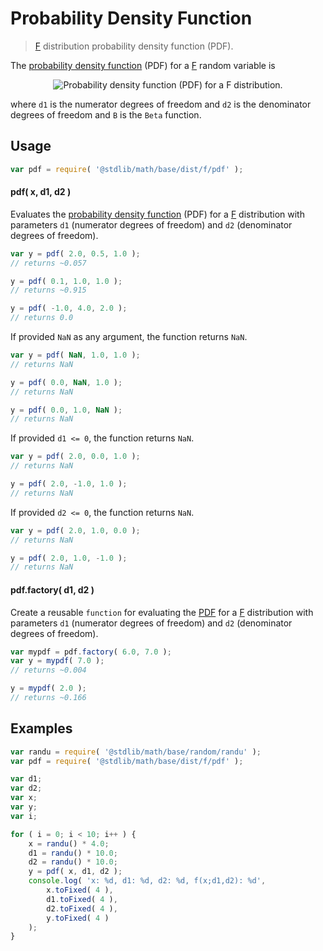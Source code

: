 # Probability Density Function

> [F][f-distribution] distribution probability density function (PDF).


<section class="intro">

The [probability density function][pdf] (PDF) for a [F][f-distribution] random variable is

<!-- <equation class="equation" label="eq:f_pdf" align="center" raw="f(x; d_1,d_2) = \frac{\sqrt{\frac{(d_1\,x)^{d_1}\,\,d_2^{d_2}} {(d_1\,x+d_2)^{d_1+d_2}}}} {x\,\mathrm{B}\!\left(\frac{d_1}{2},\frac{d_2}{2}\right)}" alt="Probability density function (PDF) for a F distribution."> -->

<div class="equation" align="center" data-raw-text="f(x; d_1,d_2) = \frac{\sqrt{\frac{(d_1\,x)^{d_1}\,\,d_2^{d_2}} {(d_1\,x+d_2)^{d_1+d_2}}}} {x\,\mathrm{B}\!\left(\frac{d_1}{2},\frac{d_2}{2}\right)}" data-equation="eq:f_pdf">
    <img src="" alt="Probability density function (PDF) for a F distribution.">
    <br>
</div>

<!-- </equation> -->

where `d1` is the numerator degrees of freedom and `d2` is the denominator degrees of freedom and `B` is the `Beta` function.

</section>

<!-- /.intro -->


<section class="usage">

## Usage

``` javascript
var pdf = require( '@stdlib/math/base/dist/f/pdf' );
```

#### pdf( x, d1, d2 )

Evaluates the [probability density function][pdf] (PDF) for a [F][f-distribution] distribution with parameters `d1` (numerator degrees of freedom) and `d2` (denominator degrees of freedom).

``` javascript
var y = pdf( 2.0, 0.5, 1.0 );
// returns ~0.057

y = pdf( 0.1, 1.0, 1.0 );
// returns ~0.915

y = pdf( -1.0, 4.0, 2.0 );
// returns 0.0
```

If provided `NaN` as any argument, the function returns `NaN`.

``` javascript
var y = pdf( NaN, 1.0, 1.0 );
// returns NaN

y = pdf( 0.0, NaN, 1.0 );
// returns NaN

y = pdf( 0.0, 1.0, NaN );
// returns NaN
```

If provided `d1 <= 0`, the function returns `NaN`.

``` javascript
var y = pdf( 2.0, 0.0, 1.0 );
// returns NaN

y = pdf( 2.0, -1.0, 1.0 );
// returns NaN
```

If provided `d2 <= 0`, the function returns `NaN`.

``` javascript
var y = pdf( 2.0, 1.0, 0.0 );
// returns NaN

y = pdf( 2.0, 1.0, -1.0 );
// returns NaN
```

#### pdf.factory( d1, d2 )

Create a reusable `function` for evaluating the [PDF][pdf] for a [F][f-distribution] distribution with parameters `d1` (numerator degrees of freedom) and `d2` (denominator degrees of freedom).

``` javascript
var mypdf = pdf.factory( 6.0, 7.0 );
var y = mypdf( 7.0 );
// returns ~0.004

y = mypdf( 2.0 );
// returns ~0.166
```

</section>

<!-- /.usage -->


<section class="examples">

## Examples

``` javascript
var randu = require( '@stdlib/math/base/random/randu' );
var pdf = require( '@stdlib/math/base/dist/f/pdf' );

var d1;
var d2;
var x;
var y;
var i;

for ( i = 0; i < 10; i++ ) {
    x = randu() * 4.0;
    d1 = randu() * 10.0;
    d2 = randu() * 10.0;
    y = pdf( x, d1, d2 );
    console.log( 'x: %d, d1: %d, d2: %d, f(x;d1,d2): %d',
        x.toFixed( 4 ),
        d1.toFixed( 4 ),
        d2.toFixed( 4 ),
        y.toFixed( 4 )
    );
}
```

</section>

<!-- /.examples -->


<section class="links">

[f-distribution]: https://en.wikipedia.org/wiki/F_distribution
[pdf]: https://en.wikipedia.org/wiki/Probability_density_function

</section>

<!-- /.links -->

